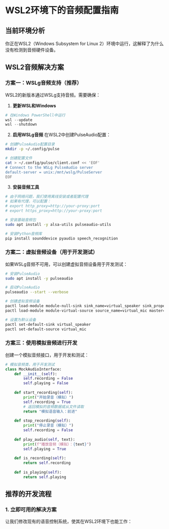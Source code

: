 # WSL2环境下的音频配置指南

## 当前环境分析
你正在WSL2（Windows Subsystem for Linux 2）环境中运行，这解释了为什么没有检测到音频硬件设备。

## WSL2音频解决方案

### 方案一：WSLg音频支持（推荐）

WSL2的新版本通过WSLg支持音频。需要确保：

1. **更新WSL和Windows**
```powershell
# 在Windows PowerShell中运行
wsl --update
wsl --shutdown
```

2. **启用WSLg音频**
在WSL2中创建PulseAudio配置：
```bash
# 创建PulseAudio配置目录
mkdir -p ~/.config/pulse

# 创建配置文件
cat > ~/.config/pulse/client.conf << 'EOF'
# Connect to the WSLg PulseAudio server
default-server = unix:/mnt/wslg/PulseServer
EOF
```

3. **安装音频工具**
```bash
# 由于网络问题，我们使用离线安装或者配置代理
# 如果有代理，可以配置：
# export http_proxy=http://your-proxy:port
# export https_proxy=http://your-proxy:port

# 安装基础音频包
sudo apt install -y alsa-utils pulseaudio-utils

# 安装Python音频库
pip install sounddevice pyaudio speech_recognition
```

### 方案二：虚拟音频设备（用于开发测试）

如果WSLg音频不可用，可以创建虚拟音频设备用于开发测试：

```bash
# 安装PulseAudio
sudo apt install -y pulseaudio

# 启动PulseAudio
pulseaudio --start --verbose

# 创建虚拟音频设备
pactl load-module module-null-sink sink_name=virtual_speaker sink_properties=device.description="Virtual_Speaker"
pactl load-module module-virtual-source source_name=virtual_mic master=virtual_speaker.monitor source_properties=device.description="Virtual_Microphone"

# 设置为默认设备
pactl set-default-sink virtual_speaker
pactl set-default-source virtual_mic
```

### 方案三：使用模拟音频进行开发

创建一个模拟音频接口，用于开发和测试：

```python
# 模拟音频类，用于开发测试
class MockAudioInterface:
    def __init__(self):
        self.recording = False
        self.playing = False
    
    def start_recording(self):
        print("开始录音（模拟）")
        self.recording = True
        # 返回模拟的音频数据或从文件读取
        return "模拟语音输入：前进"
    
    def stop_recording(self):
        print("停止录音（模拟）")
        self.recording = False
    
    def play_audio(self, text):
        print(f"播放音频（模拟）：{text}")
        self.playing = True
    
    def is_recording(self):
        return self.recording
    
    def is_playing(self):
        return self.playing
```

## 推荐的开发流程

### 1. 立即可用的解决方案

让我们修改现有的语音控制系统，使其在WSL2环境下也能工作：
